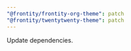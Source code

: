 ```yaml
---
"@frontity/frontity-org-theme": patch
"@frontity/twentytwenty-theme": patch
---
```


Update dependencies.
